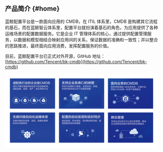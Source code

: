 ## 产品简介  {#home}

蓝鲸配置平台是一款面向应用的 CMDB，在 ITIL 体系里，CMDB 是构建其它流程的基石，而在蓝鲸智云体系里，配置平台就扮演着基石的角色，为应用提供了各种运维场景的配置数据服务。它是企业 IT 管理体系的核心，通过提供配置管理服务，以数据和模型相结合映射应用间的关系，保证数据的准确和一致性；并以整合的思路推进，最终面向应用消费，发挥配置服务的价值。

目前，蓝鲸配置平台已正式对外开源，GitHub 地址： [https://github.com/Tencent/bk-cmdb](https://github.com/Tencent/bk-cmdb)

![fuction](../assets/function.png)